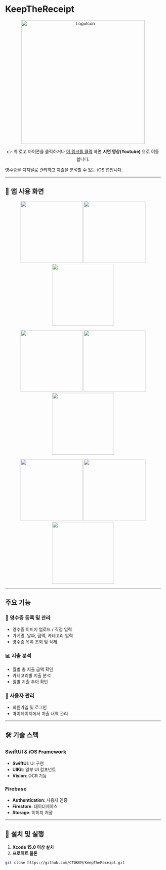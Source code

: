 # KeepTheReceipt

<p align="center">
  <a href="https://youtu.be/_YTEg2rsPA4" target="_blank">
    <img src="assets/LogoIcon.png" alt="LogoIcon" width="400">
  </a>
</p>

<p align="center">
  👉 위 로고 아이콘을 클릭하거나 
  <a href="https://youtu.be/_YTEg2rsPA4" target="_blank">이 링크를 클릭</a>
  하면 <b>시연 영상(Youtube)</b> 으로 이동합니다.
</p>

영수증을 디지털로 관리하고 지출을 분석할 수 있는 iOS 앱입니다.

---

## 📱 앱 사용 화면

<p align="center">
  <img src="assets/screenshot1.png" width="200"/>
  <img src="assets/screenshot2.png" width="200"/>
  <img src="assets/screenshot3.png" width="200"/>
</p>

<p align="center">
  <img src="assets/screenshot4.png" width="200"/>
  <img src="assets/screenshot5.png" width="200"/>
  <img src="assets/screenshot6.png" width="200"/>
</p>

<p align="center">
  <img src="assets/screenshot7.png" width="200"/>
  <img src="assets/screenshot8.png" width="200"/>
  <img src="assets/screenshot9.png" width="200"/>
</p>

---

## 주요 기능

### 📄 영수증 등록 및 관리
- 영수증 이미지 업로드 / 직접 입력
- 가게명, 날짜, 금액, 카테고리 입력
- 영수증 목록 조회 및 삭제

### 📊 지출 분석
- 월별 총 지출 금액 확인
- 카테고리별 지출 분석
- 일별 지출 추이 확인

### 👤 사용자 관리
- 회원가입 및 로그인
- 마이페이지에서 지출 내역 관리

---

## 🛠 기술 스택

### SwiftUI & iOS Framework
- **SwiftUI**: UI 구현
- **UIKit**: 일부 UI 컴포넌트
- **Vision**: OCR 기능

### Firebase
- **Authentication**: 사용자 인증
- **Firestore**: 데이터베이스
- **Storage**: 이미지 저장

---

## 🚀 설치 및 실행

1. **Xcode 15.0 이상 설치**
2. **프로젝트 클론**
```bash
git clone https://github.com/CTOKKM/KeepTheReceipt.git
